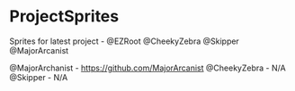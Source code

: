 # ProjectSprites
Sprites for latest project - @EZRoot @CheekyZebra @Skipper @MajorArcanist

@MajorArchanist - https://github.com/MajorArcanist
@CheekyZebra - N/A
@Skipper - N/A

